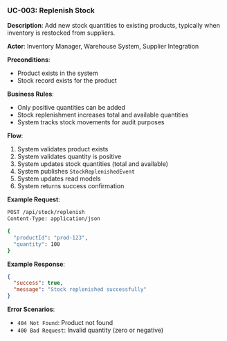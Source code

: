 ### UC-003: Replenish Stock

**Description**: Add new stock quantities to existing products, typically when inventory is restocked from suppliers.

**Actor**: Inventory Manager, Warehouse System, Supplier Integration

**Preconditions**:

- Product exists in the system
- Stock record exists for the product

**Business Rules**:

- Only positive quantities can be added
- Stock replenishment increases total and available quantities
- System tracks stock movements for audit purposes

**Flow**:

1. System validates product exists
2. System validates quantity is positive
3. System updates stock quantities (total and available)
4. System publishes `StockReplenishedEvent`
5. System updates read models
6. System returns success confirmation

**Example Request**:

```bash
POST /api/stock/replenish
Content-Type: application/json

{
  "productId": "prod-123",
  "quantity": 100
}
```

**Example Response**:

```json
{
  "success": true,
  "message": "Stock replenished successfully"
}
```

**Error Scenarios**:

- `404 Not Found`: Product not found
- `400 Bad Request`: Invalid quantity (zero or negative)